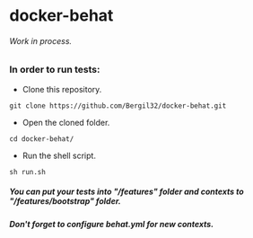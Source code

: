 docker-behat
============
###### Work in process.

### In order to run tests:
* Clone this repository.
```
git clone https://github.com/Bergil32/docker-behat.git
```
* Open the cloned folder.
```
cd docker-behat/
```
* Run the shell script.
```
sh run.sh
```
##### You can put your tests into "/features" folder and contexts to "/features/bootstrap" folder.

##### Don't forget to configure behat.yml for new contexts.